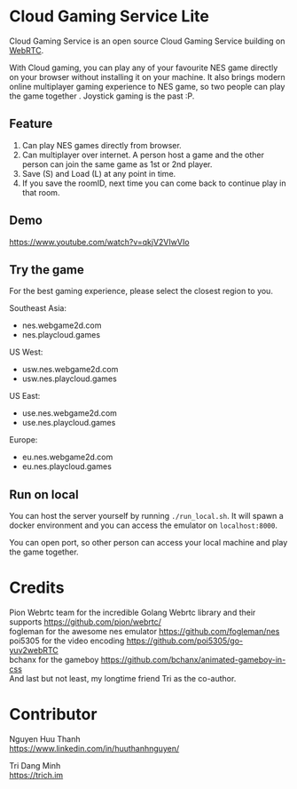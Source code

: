 # Cloud Gaming Service Lite

Cloud Gaming Service is an open source Cloud Gaming Service building on [WebRTC](https://github.com/pion).  
  
With Cloud gaming, you can play any of your favourite NES game directly on your browser without installing it on your machine. It also brings modern online multiplayer gaming experience to NES game, so two people can play the game together . Joystick gaming is the past :P.

## Feature
1. Can play NES games directly from browser.  
2. Can multiplayer over internet. A person host a game and the other person can join the same game as 1st or 2nd player.  
3. Save (S) and Load (L) at any point in time.  
4. If you save the roomID, next time you can come back to continue play in that room.  

## Demo
https://www.youtube.com/watch?v=qkjV2VIwVIo

## Try the game

For the best gaming experience, please select the closest region to you. 

Southeast Asia:  
* nes.webgame2d.com  
* nes.playcloud.games  

US West:  
* usw.nes.webgame2d.com  
* usw.nes.playcloud.games  

US East:  
* use.nes.webgame2d.com  
* use.nes.playcloud.games  

Europe:  
* eu.nes.webgame2d.com  
* eu.nes.playcloud.games  

## Run on local

You can host the server yourself by running `./run_local.sh`. It will spawn a docker environment and you can access the emulator on `localhost:8000`.  

You can open port, so other person can access your local machine and play the game together.  

# Credits

Pion Webrtc team for the incredible Golang Webrtc library and their supports https://github.com/pion/webrtc/  
fogleman for the awesome nes emulator https://github.com/fogleman/nes  
poi5305 for the video encoding https://github.com/poi5305/go-yuv2webRTC  
bchanx for the gameboy https://github.com/bchanx/animated-gameboy-in-css  
And last but not least, my longtime friend Tri as the co-author.  

# Contributor

Nguyen Huu Thanh  
https://www.linkedin.com/in/huuthanhnguyen/  

Tri Dang Minh  
https://trich.im  

